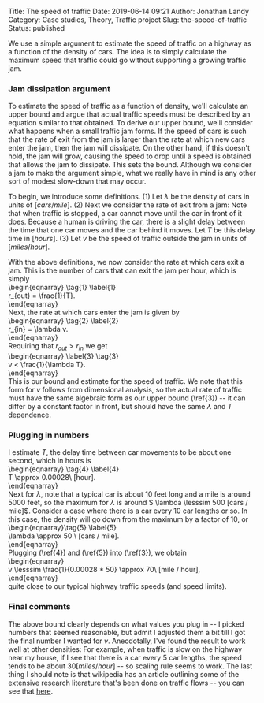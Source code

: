 Title: The speed of traffic
Date: 2019-06-14 09:21
Author: Jonathan Landy
Category: Case studies, Theory, Traffic project
Slug: the-speed-of-traffic
Status: published

We use a simple argument to estimate the speed of traffic on a highway as a function of the density of cars. The idea is to simply calculate the maximum speed that traffic could go without supporting a growing traffic jam.

  
  


### Jam dissipation argument

To estimate the speed of traffic as a function of density, we'll calculate an upper bound and argue that actual traffic speeds must be described by an equation similar to that obtained. To derive our upper bound, we'll consider what happens when a small traffic jam forms. If the speed of cars is such that the rate of exit from the jam is larger than the rate at which new cars enter the jam, then the jam will dissipate. On the other hand, if this doesn't hold, the jam will grow, causing the speed to drop until a speed is obtained that allows the jam to dissipate. This sets the bound. Although we consider a jam to make the argument simple, what we really have in mind is any other sort of modest slow-down that may occur.

To begin, we introduce some definitions. (1) Let $\lambda$ be the density of cars in units of $[cars / mile]$. (2) Next we consider the rate of exit from a jam: Note that when traffic is stopped, a car cannot move until the car in front of it does. Because a human is driving the car, there is a slight delay between the time that one car moves and the car behind it moves. Let $T$ be this delay time in $[hours]$. (3) Let $v$ be the speed of traffic outside the jam in units of $[miles / hour]$.

With the above definitions, we now consider the rate at which cars exit a jam. This is the number of cars that can exit the jam per hour, which is simply  
\begin{eqnarray} \tag{1} \label{1}  
r_{out} = \frac{1}{T}.  
\end{eqnarray}  
Next, the rate at which cars enter the jam is given by  
\begin{eqnarray} \tag{2} \label{2}  
r_{in} = \lambda v.  
\end{eqnarray}  
Requiring that $r_{out} > r_{in}$ we get  
\begin{eqnarray} \label{3} \tag{3}  
v < \frac{1}{\lambda T}.  
\end{eqnarray}  
This is our bound and estimate for the speed of traffic. We note that this form for $v$ follows from dimensional analysis, so the actual rate of traffic must have the same algebraic form as our upper bound (\ref{3}) -- it can differ by a constant factor in front, but should have the same $\lambda$ and $T$ dependence.

### Plugging in numbers

I estimate $T$, the delay time between car movements to be about one second, which in hours is  
\begin{eqnarray} \tag{4} \label{4}  
T \approx 0.00028\ [hour].  
\end{eqnarray}  
Next for $\lambda$, note that a typical car is about 10 feet long and a mile is around 5000 feet, so the maximum for $\lambda$ is around $ \lambda \lesssim 500 [cars / mile]$. Consider a case where there is a car every 10 car lengths or so. In this case, the density will go down from the maximum by a factor of 10, or  
\begin{eqnarray}\tag{5} \label{5}  
\lambda \approx 50 \ [cars / mile].  
\end{eqnarray}  
Plugging (\ref{4}) and (\ref{5}) into (\ref{3}), we obtain  
\begin{eqnarray}  
v \lesssim \frac{1}{0.00028 * 50} \approx 70\ [mile / hour],  
\end{eqnarray}  
quite close to our typical highway traffic speeds (and speed limits).

### Final comments

The above bound clearly depends on what values you plug in -- I picked numbers that seemed reasonable, but admit I adjusted them a bit till I got the final number I wanted for $v$. Anecdotally, I've found the result to work well at other densities: For example, when traffic is slow on the highway near my house, if I see that there is a car every 5 car lengths, the speed tends to be about $30 [miles / hour]$ -- so scaling rule seems to work. The last thing I should note is that wikipedia has an article outlining some of the extensive research literature that's been done on traffic flows -- you can see that [here](https://en.wikipedia.org/wiki/Traffic_flow).
